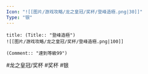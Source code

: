 ```yaml
---
Icon: "![[图片/游戏攻略/龙之皇冠/奖杯/登峰造極.png|30]]"
Type: "银"
---
```

```ad-common-silver-trophy
title: (Title:: "登峰造極")
![[图片/游戏攻略/龙之皇冠/奖杯/登峰造極.png|100]]

(Comment:: "達到等級99")
```

#龙之皇冠/奖杯 #奖杯 #银
